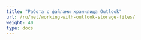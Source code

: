 ```yaml
---
title: "Работа с файлами хранилища Outlook"
url: /ru/net/working-with-outlook-storage-files/
weight: 40
type: docs
---
```


